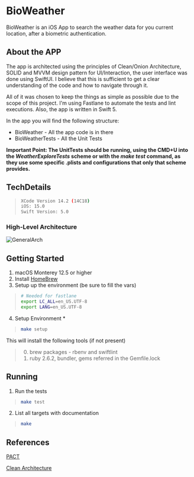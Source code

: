 # BioWeather

BioWeather is an iOS App to search the weather data for you current location, after a biometric authentication.

## About the APP
The app is architected using the principles of Clean/Onion Architecture, SOLID and MVVM design pattern for UI/Interaction, the user interface was done using SwiftUI. I believe that this is sufficient to get a clear understanding of the code and how to navigate through it. 

All of it was chosen to keep the things as simple as possible due to the scope of this project. 
I'm using Fastlane to automate the tests and lint executions. Also, the app is written in Swift 5.

In the app you will find the following structure:
* BioWeather - All the app code is in there
* BioWeatherTests - All the Unit Tests

**Important Point: The UnitTests should be running, using the CMD+U into the _WeatherExploreTests_ scheme or with the _make test_ command, as they use some specific .plists and configurations that only that scheme provides.**

## TechDetails

>```bash
>XCode Version 14.2 (14C18)
>iOS: 15.0
>Swift Version: 5.0
>```

### High-Level Architecture

![GeneralArch](https://user-images.githubusercontent.com/7543763/211175168-3e1a57a7-0466-4a15-8634-e9ca6c76c5ea.png)

## Getting Started
1. macOS Monterey 12.5 or higher
2. Install [HomeBrew](http://brew.sh/)
3. Setup up the environment (be sure to fill the vars)
>
>```bash
># Needed for fastlane
>export LC_ALL=en_US.UTF-8
>export LANG=en_US.UTF-8
>```

4. Setup Environment *
>
>```bash
>make setup
>```

  This will install the following tools (if not present)
  >
  >0. brew packages - rbenv and swiftlint
  >0. ruby 2.6.2, bundler, gems referred in the Gemfile.lock

## Running

1. Run the tests

>
>```bash
>make test
>```

2. List all targets with documentation
>
>```bash
>make
>```

## References
[PACT](https://www.thoughtworks.com/pt/insights/blog/write-quality-mobile-apps-any-architecture)

[Clean Architecture](https://blog.cleancoder.com/uncle-bob/2012/08/13/the-clean-architecture.html)
